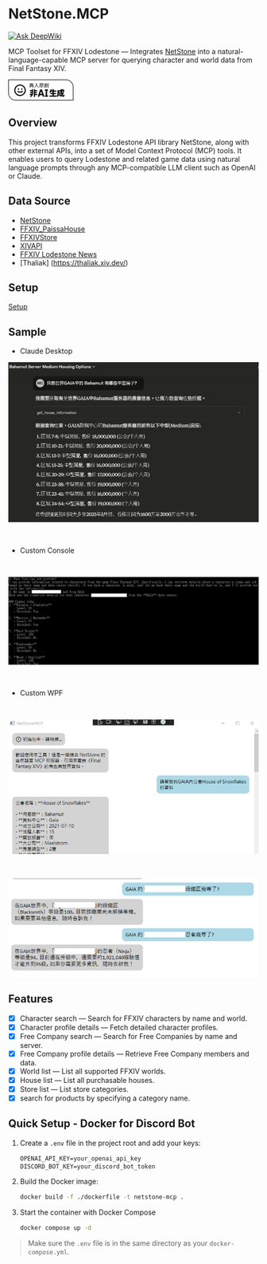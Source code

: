 # NetStone.MCP

[![Ask DeepWiki](https://deepwiki.com/badge.svg)](https://deepwiki.com/dks50217/NetStoneMCP)

MCP Toolset for FFXIV Lodestone — Integrates [NetStone](https://github.com/xivapi/NetStone) into a natural-language-capable MCP server for querying character and world data from Final Fantasy XIV.

[![Not By AI](./docs/Produced-By-Human-Not-By-AI-Badge-white.png)](https://notbyai.fyi/hi/not-by-ai/)

## Overview

This project transforms FFXIV Lodestone API library NetStone, along with other external APIs, into a set of Model Context Protocol (MCP) tools. It enables users to query Lodestone and related game data using natural language prompts through any MCP-compatible LLM client such as OpenAI or Claude.


## Data Source

* [NetStone](https://github.com/xivapi/NetStone)
* [FFXIV_PaissaHouse](https://github.com/zhudotexe/FFXIV_PaissaHouse)
* [FFXIVStore](https://store.finalfantasyxiv.com/ffxivstore/en-us/)
* [XIVAPI](https://github.com/xivapi)
* [FFXIV Lodestone News](https://lodestonenews.com/)
* [Thaliak] (https://thaliak.xiv.dev/)

## Setup

[Setup](./sample/README.md)

## Sample

* Claude Desktop

![sample5](./docs/sample5.png)

<br>

* Custom Console

<br>

![sample](./docs/sample.png)

<br>

* Custom WPF

<br>

![sample3](./docs/sample3.png)

<br>

![sample4](./docs/sample4.png)

## Features

- [x] Character search — Search for FFXIV characters by name and world.
- [x] Character profile details — Fetch detailed character profiles.
- [x] Free Company search — Search for Free Companies by name and server.
- [x] Free Company profile details — Retrieve Free Company members and data.
- [x] World list — List all supported FFXIV worlds.
- [x] House list — List all purchasable houses.
- [x] Store list — List store categories. 
- [x] search for products by specifying a category name.

## Quick Setup - Docker for Discord Bot

1. Create a `.env` file in the project root and add your keys:

    ```env
    OPENAI_API_KEY=your_openai_api_key
    DISCORD_BOT_KEY=your_discord_bot_token
    ```

2. Build the Docker image:

    ```sh
    docker build -f ./dockerfile -t netstone-mcp .
    ```

3. Start the container with Docker Compose

    ```sh
    docker compose up -d
    ```

> Make sure the `.env` file is in the same directory as your `docker-compose.yml`.



